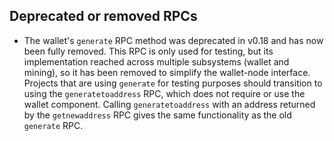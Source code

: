 Deprecated or removed RPCs
--------------------------
- The wallet's `generate` RPC method was deprecated in v0.18 and has now
  been fully removed.  This RPC is only used for
  testing, but its implementation reached across multiple subsystems
  (wallet and mining), so it has been removed to simplify the
  wallet-node interface.  Projects that are using `generate` for testing
  purposes should transition to using the `generatetoaddress` RPC, which
  does not require or use the wallet component. Calling
  `generatetoaddress` with an address returned by the `getnewaddress`
  RPC gives the same functionality as the old `generate` RPC.
